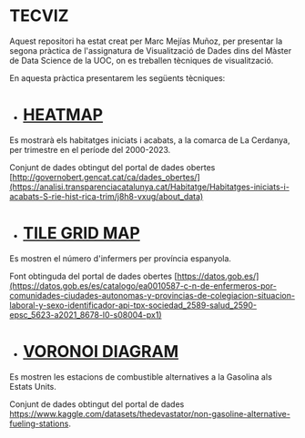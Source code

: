 # TECVIZ

Aquest repositori ha estat creat per Marc Mejías Muñoz, per presentar la segona pràctica de l'assignatura de Visualització de Dades dins del Màster de Data Science de la UOC, on es treballen tècniques de visualització.

En aquesta pràctica presentarem les següents tècniques:

- # [HEATMAP](https://github.com/MarcMejiM/marcmejim.github.io/blob/main/heatmap.png)

Es mostrarà els habitatges iniciats i acabats, a la comarca de La Cerdanya, per trimestre en el període del 2000-2023.

Conjunt de dades obtingut del portal de dades obertes [http://governobert.gencat.cat/ca/dades_obertes/](https://analisi.transparenciacatalunya.cat/Habitatge/Habitatges-iniciats-i-acabats-S-rie-hist-rica-trim/j8h8-vxug/about_data)

- # [TILE GRID MAP](https://github.com/MarcMejiM/marcmejim.github.io/blob/main/TileGridMap.htm)

Es mostren el número d'infermers per província espanyola.

Font obtinguda del portal de dades obertes [https://datos.gob.es/](https://datos.gob.es/es/catalogo/ea0010587-c-n-de-enfermeros-por-comunidades-ciudades-autonomas-y-provincias-de-colegiacion-situacion-laboral-y-sexo-identificador-api-tpx-sociedad_2589-salud_2590-epsc_5623-a2021_8678-l0-s08004-px1)

- # [VORONOI DIAGRAM](https://github.com/MarcMejiM/marcmejim.github.io/blob/main/voronoi.jpg)

Es mostren les estacions de combustible alternatives a la Gasolina als Estats Units.

Conjunt de dades obtingut del portal de dades https://www.kaggle.com/datasets/thedevastator/non-gasoline-alternative-fueling-stations.
